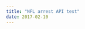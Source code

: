 ```yaml
---
title: "NFL arrest API test"
date: 2017-02-10
---
```

<!-- <script src="https://ajax.googleapis.com/ajax/libs/jquery/3.1.0/jquery.min.js"></script> -->
<!-- <script src="https://d3js.org/d3.v4.min.js"></script> -->
<!-- <script src="https://d3js.org/d3-geo.v1.min.js"></script> -->
<!-- <script src="https://d3js.org/d3-geo-projection.v1.min.js"></script> -->
<!-- <script src="//d3js.org/topojson.v1.min.js"></script> -->
<!-- <canvas width="960" height="600"></canvas> -->
<script src="../../../../js/libraries/p5.js" type="text/javascript"></script>
<script src="../../../../js/libraries/p5.dom.js" type="text/javascript"></script>
<script src="/js/ajaxtest.js" type="text/javascript"></script>

<div id="data"></div>
<div id="map"></div>
<br>
<!-- <script async defer src="https://maps.googleapis.com/maps/api/js?key=AIzaSyBqUF6InQDrBA8840oAjAZkG23qPMki-hE&callback=initMap"></script> -->